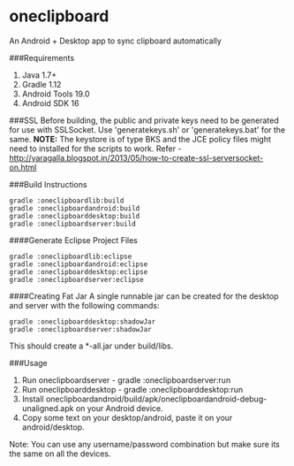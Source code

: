 oneclipboard
============

An Android + Desktop app to sync clipboard automatically

###Requirements
1. Java 1.7+
2. Gradle 1.12
3. Android Tools 19.0
4. Android SDK 16

###SSL
Before building, the public and private keys need to be generated for use with SSLSocket. Use 'generatekeys.sh'
or 'generatekeys.bat' for the same.
**NOTE:** The keystore is of type BKS and the JCE policy files might need to installed for the scripts to work.
Refer - http://yaragalla.blogspot.in/2013/05/how-to-create-ssl-serversocket-on.html

###Build Instructions
```shell
gradle :oneclipboardlib:build
gradle :oneclipboardandroid:build
gradle :oneclipboarddesktop:build
gradle :oneclipboardserver:build
```

####Generate Eclipse Project Files
```shell
gradle :oneclipboardlib:eclipse
gradle :oneclipboardandroid:eclipse
gradle :oneclipboarddesktop:eclipse
gradle :oneclipboardserver:eclipse
```

####Creating Fat Jar
A single runnable jar can be created for the desktop and server with the following commands:
```shell
gradle :oneclipboarddesktop:shadowJar
gradle :oneclipboardserver:shadowJar
```
This should create a *-all.jar under build/libs.

###Usage
1. Run oneclipboardserver - gradle :oneclipboardserver:run
2. Run oneclipboarddesktop - gradle :oneclipboarddesktop:run
3. Install oneclipboardandroid/build/apk/oneclipboardandroid-debug-unaligned.apk on your Android device.
4. Copy some text on your desktop/android, paste it on your android/desktop.

Note: You can use any username/password combination but make sure its the same on all the devices.
